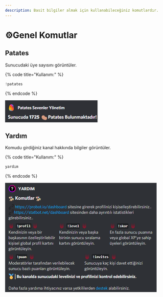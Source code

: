 ```yaml
---
description: Basit bilgiler almak için kullanabileceğiniz komutlardır.
---
```


# ⚙️Genel Komutlar

## Patates

Sunucudaki üye sayısını görüntüler.

{% code title="Kullanım:" %}
```scala
!patates
```
{% endcode %}

<div align="left">

<img src="../.gitbook/assets/image (53).png" alt="">

</div>

## Yardım

Komudu girdiğiniz kanal hakkında bilgiler görüntüler.

{% code title="Kullanım:" %}
```scala
yardım
```
{% endcode %}

<div align="left">

<img src="../.gitbook/assets/Screenshot 2021-10-30 193646.png" alt="🏅│yükselenler">

</div>
